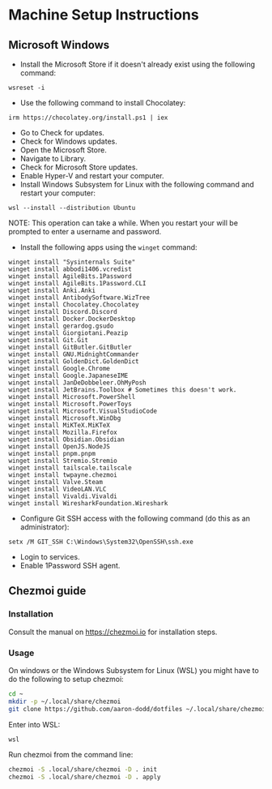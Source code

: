# Machine Setup Instructions
## Microsoft Windows

- Install the Microsoft Store if it doesn't already exist using the following
  command:

```pwsh
wsreset -i
```

- Use the following command to install Chocolatey:

```pwsh
irm https://chocolatey.org/install.ps1 | iex
```

- Go to Check for updates.
- Check for Windows updates.
- Open the Microsoft Store.
- Navigate to Library.
- Check for Microsoft Store updates.
- Enable Hyper-V and restart your computer.
- Install Windows Subsystem for Linux with the following command and restart
  your computer:

```pwsh
wsl --install --distribution Ubuntu
```

NOTE: This operation can take a while. When you restart your will be prompted
to enter a username and password.

- Install the following apps using the `winget` command:

```pwsh
winget install "Sysinternals Suite"
winget install abbodi1406.vcredist
winget install AgileBits.1Password
winget install AgileBits.1Password.CLI
winget install Anki.Anki
winget install AntibodySoftware.WizTree
winget install Chocolatey.Chocolatey
winget install Discord.Discord
winget install Docker.DockerDesktop
winget install gerardog.gsudo
winget install Giorgiotani.Peazip
winget install Git.Git
winget install GitButler.GitButler
winget install GNU.MidnightCommander
winget install GoldenDict.GoldenDict
winget install Google.Chrome
winget install Google.JapaneseIME
winget install JanDeDobbeleer.OhMyPosh
winget install JetBrains.Toolbox # Sometimes this doesn't work.
winget install Microsoft.PowerShell
winget install Microsoft.PowerToys
winget install Microsoft.VisualStudioCode
winget install Microsoft.WinDbg
winget install MiKTeX.MiKTeX
winget install Mozilla.Firefox
winget install Obsidian.Obsidian
winget install OpenJS.NodeJS
winget install pnpm.pnpm
winget install Stremio.Stremio
winget install tailscale.tailscale
winget install twpayne.chezmoi
winget install Valve.Steam
winget install VideoLAN.VLC
winget install Vivaldi.Vivaldi
winget install WiresharkFoundation.Wireshark
```

- Configure Git SSH access with the following command (do this as an
  administrator):

```pwsh
setx /M GIT_SSH C:\Windows\System32\OpenSSH\ssh.exe
```

- Login to services.
- Enable 1Password SSH agent.

## Chezmoi guide
### Installation

Consult the manual on https://chezmoi.io for installation steps.

### Usage

On windows or the Windows Subsystem for Linux (WSL) you might have to do the
following to setup chezmoi:

```bash
cd ~
mkdir -p ~/.local/share/chezmoi
git clone https://github.com/aaron-dodd/dotfiles ~/.local/share/chezmoi
```

Enter into WSL:

```bash
wsl
```

Run chezmoi from the command line:

```bash
chezmoi -S .local/share/chezmoi -D . init
chezmoi -S .local/share/chezmoi -D . apply
```

